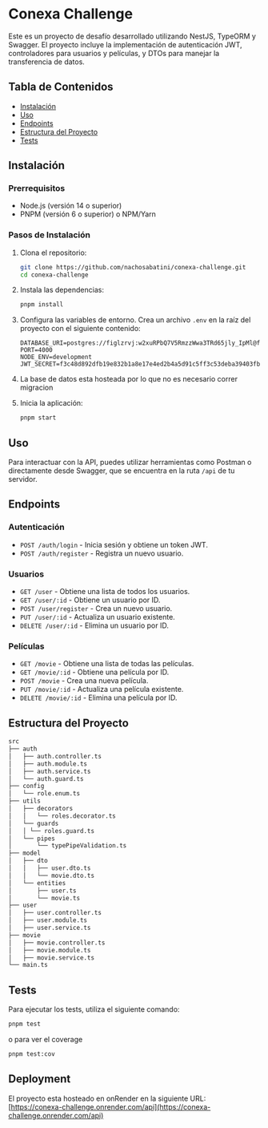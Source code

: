 # Conexa Challenge

Este es un proyecto de desafío desarrollado utilizando NestJS, TypeORM y Swagger. El proyecto incluye la implementación de autenticación JWT, controladores para usuarios y películas, y DTOs para manejar la transferencia de datos.

## Tabla de Contenidos

- [Instalación](#instalación)
- [Uso](#uso)
- [Endpoints](#endpoints)
- [Estructura del Proyecto](#estructura-del-proyecto)
- [Tests](#tests)

## Instalación

### Prerrequisitos

- Node.js (versión 14 o superior)
- PNPM (versión 6 o superior) o NPM/Yarn

### Pasos de Instalación

1. Clona el repositorio:

   ```sh
   git clone https://github.com/nachosabatini/conexa-challenge.git
   cd conexa-challenge
   ```

2. Instala las dependencias:

   ```sh
   pnpm install
   ```

3. Configura las variables de entorno. Crea un archivo `.env` en la raíz del proyecto con el siguiente contenido:

   ```env
   DATABASE_URI=postgres://figlzrvj:w2xuRPbQ7V5RmzzWwa3TRd65jly_IpMl@fanny.db.elephantsql.com/figlzrvj
   PORT=4000
   NODE_ENV=development
   JWT_SECRET=f3c48d892dfb19e832b1a8e17e4ed2b4a5d91c5ff3c53deba39403fbf5e54e2b1e2f8e33a4b8f9f6b9cebdab17357d30b2a02e8b4f2d3a9a5c391aebe89c27f1
   ```

4. La base de datos esta hosteada por lo que no es necesario correr migracion

5. Inicia la aplicación:

   ```sh
   pnpm start
   ```

## Uso

Para interactuar con la API, puedes utilizar herramientas como Postman o directamente desde Swagger, que se encuentra en la ruta `/api` de tu servidor.

## Endpoints

### Autenticación

- `POST /auth/login` - Inicia sesión y obtiene un token JWT.
- `POST /auth/register` - Registra un nuevo usuario.

### Usuarios

- `GET /user` - Obtiene una lista de todos los usuarios.
- `GET /user/:id` - Obtiene un usuario por ID.
- `POST /user/register` - Crea un nuevo usuario.
- `PUT /user/:id` - Actualiza un usuario existente.
- `DELETE /user/:id` - Elimina un usuario por ID.

### Películas

- `GET /movie` - Obtiene una lista de todas las películas.
- `GET /movie/:id` - Obtiene una película por ID.
- `POST /movie` - Crea una nueva película.
- `PUT /movie/:id` - Actualiza una película existente.
- `DELETE /movie/:id` - Elimina una película por ID.

## Estructura del Proyecto

```bash
src
├── auth
│   ├── auth.controller.ts
│   ├── auth.module.ts
│   ├── auth.service.ts
│   └── auth.guard.ts
├── config
│   └── role.enum.ts
├── utils
│   ├── decorators
│   │   └── roles.decorator.ts
│   └── guards
│   │ └── roles.guard.ts
│   └── pipes
│       └── typePipeValidation.ts
├── model
│   ├── dto
│   │   ├── user.dto.ts
│   │   └── movie.dto.ts
│   └── entities
│       ├── user.ts
│       └── movie.ts
├── user
│   ├── user.controller.ts
│   ├── user.module.ts
│   ├── user.service.ts
├── movie
│   ├── movie.controller.ts
│   ├── movie.module.ts
│   ├── movie.service.ts
└── main.ts
```

## Tests

Para ejecutar los tests, utiliza el siguiente comando:

```sh
pnpm test
```

o para ver el coverage

```sh
pnpm test:cov
```

## Deployment

El proyecto esta hosteado en onRender en la siguiente URL: [https://conexa-challenge.onrender.com/api](https://conexa-challenge.onrender.com/api)
